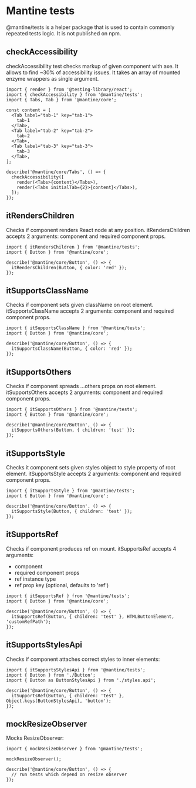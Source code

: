 # Mantine tests

@mantine/tests is a helper package that is used to contain commonly repeated tests logic. It is not published on npm.

## checkAccessibility

checkAccessibility test checks markup of given component with axe. It allows to find ~30% of accessibility issues. It takes an array of mounted enzyme wrappers as single argument.

```tsx
import { render } from '@testing-library/react';
import { checkAccessibility } from '@mantine/tests';
import { Tabs, Tab } from '@mantine/core';

const content = [
  <Tab label="tab-1" key="tab-1">
    tab-1
  </Tab>,
  <Tab label="tab-2" key="tab-2">
    tab-2
  </Tab>,
  <Tab label="tab-3" key="tab-3">
    tab-3
  </Tab>,
];

describe('@mantine/core/Tabs', () => {
  checkAccessibility([
    render(<Tabs>{content}</Tabs>),
    render(<Tabs initialTab={2}>{content}</Tabs>),
  ]);
});
```

## itRendersChildren

Checks if component renders React node at any position. itRendersChildren accepts 2 arguments: component and required component props.

```tsx
import { itRendersChildren } from '@mantine/tests';
import { Button } from '@mantine/core';

describe('@mantine/core/Button', () => {
  itRendersChildren(Button, { color: 'red' });
});
```

## itSupportsClassName

Checks if component sets given className on root element. itSupportsClassName accepts 2 arguments: component and required component props.

```tsx
import { itSupportsClassName } from '@mantine/tests';
import { Button } from '@mantine/core';

describe('@mantine/core/Button', () => {
  itSupportsClassName(Button, { color: 'red' });
});
```

## itSupportsOthers

Checks if component spreads ...others props on root element. itSupportsOthers accepts 2 arguments: component and required component props.

```tsx
import { itSupportsOthers } from '@mantine/tests';
import { Button } from '@mantine/core';

describe('@mantine/core/Button', () => {
  itSupportsOthers(Button, { children: 'test' });
});
```

## itSupportsStyle

Checks it component sets given styles object to style property of root element. itSupportsStyle accepts 2 arguments: component and required component props.

```tsx
import { itSupportsStyle } from '@mantine/tests';
import { Button } from '@mantine/core';

describe('@mantine/core/Button', () => {
  itSupportsStyle(Button, { children: 'test' });
});
```

## itSupportsRef

Checks if component produces ref on mount. itSupportsRef accepts 4 arguments:

- component
- required component props
- ref instance type
- ref prop key (optional, defaults to 'ref')

```tsx
import { itSupportsRef } from '@mantine/tests';
import { Button } from '@mantine/core';

describe('@mantine/core/Button', () => {
  itSupportsRef(Button, { children: 'test' }, HTMLButtonElement, 'customRefPath');
});
```

## itSupportsStylesApi

Checks if component attaches correct styles to inner elements:

```tsx
import { itSupportsStylesApi } from '@mantine/tests';
import { Button } from './Button';
import { Button as ButtonStylesApi } from './styles.api';

describe('@mantine/core/Button', () => {
  itSupportsRef(Button, { children: 'test' }, Object.keys(ButtonStylesApi), 'button');
});
```

## mockResizeObserver

Mocks ResizeObserver:

```tsx
import { mockResizeObserver } from '@mantine/tests';

mockResizeObserver();

describe('@mantine/core/Button', () => {
  // run tests which depend on resize observer
});
```
